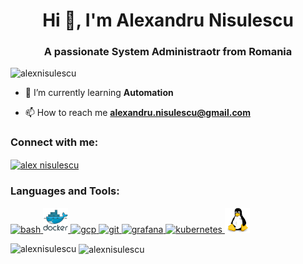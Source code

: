 <h1 align="center">Hi 👋, I'm Alexandru Nisulescu</h1>
<h3 align="center">A passionate System Administraotr from Romania</h3>

<p align="left"> <img src="https://komarev.com/ghpvc/?username=alexnisulescu&label=Profile%20views&color=0e75b6&style=flat" alt="alexnisulescu" /> </p>

- 🌱 I’m currently learning **Automation**

- 📫 How to reach me **alexandru.nisulescu@gmail.com**

<h3 align="left">Connect with me:</h3>
<p align="left">
<a href="https://www.linkedin.com/in/alex-nisulescu-45822b178/" target="blank"><img align="center" src="https://raw.githubusercontent.com/rahuldkjain/github-profile-readme-generator/master/src/images/icons/Social/linked-in-alt.svg" alt="alex nisulescu" height="30" width="40" /></a>
</p>

<h3 align="left">Languages and Tools:</h3>
<p align="left"> <a href="https://www.gnu.org/software/bash/" target="_blank" rel="noreferrer"> <img src="https://www.vectorlogo.zone/logos/gnu_bash/gnu_bash-icon.svg" alt="bash" width="40" height="40"/> </a> <a href="https://www.docker.com/" target="_blank" rel="noreferrer"> <img src="https://raw.githubusercontent.com/devicons/devicon/master/icons/docker/docker-original-wordmark.svg" alt="docker" width="40" height="40"/> </a> <a href="https://cloud.google.com" target="_blank" rel="noreferrer"> <img src="https://www.vectorlogo.zone/logos/google_cloud/google_cloud-icon.svg" alt="gcp" width="40" height="40"/> </a> <a href="https://git-scm.com/" target="_blank" rel="noreferrer"> <img src="https://www.vectorlogo.zone/logos/git-scm/git-scm-icon.svg" alt="git" width="40" height="40"/> </a> <a href="https://grafana.com" target="_blank" rel="noreferrer"> <img src="https://www.vectorlogo.zone/logos/grafana/grafana-icon.svg" alt="grafana" width="40" height="40"/> </a> <a href="https://kubernetes.io" target="_blank" rel="noreferrer"> <img src="https://www.vectorlogo.zone/logos/kubernetes/kubernetes-icon.svg" alt="kubernetes" width="40" height="40"/> </a> <a href="https://www.linux.org/" target="_blank" rel="noreferrer"> <img src="https://raw.githubusercontent.com/devicons/devicon/master/icons/linux/linux-original.svg" alt="linux" width="40" height="40"/> </a> </p>

<p><img align="left" src="https://github-readme-stats.vercel.app/api/top-langs?username=alexnisulescu&show_icons=true&locale=en&layout=compact" alt="alexnisulescu" /></p>

<p>&nbsp;<img align="center" src="https://github-readme-stats.vercel.app/api?username=alexnisulescu&show_icons=true&locale=en" alt="alexnisulescu" /></p>

